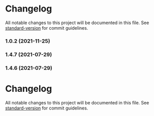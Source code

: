 # Changelog

All notable changes to this project will be documented in this file. See [standard-version](https://github.com/conventional-changelog/standard-version) for commit guidelines.

### 1.0.2 (2021-11-25)

### 1.4.7 (2021-07-29)

### 1.4.6 (2021-07-29)

# Changelog

All notable changes to this project will be documented in this file. See [standard-version](https://github.com/conventional-changelog/standard-version) for commit guidelines.

